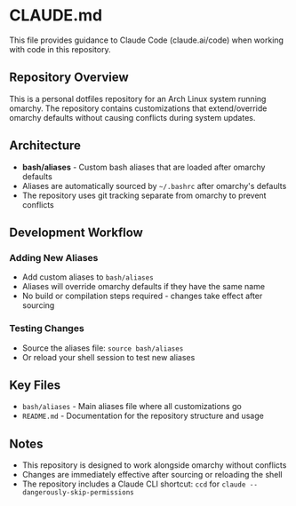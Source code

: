 # CLAUDE.md

This file provides guidance to Claude Code (claude.ai/code) when working with code in this repository.

## Repository Overview

This is a personal dotfiles repository for an Arch Linux system running omarchy. The repository contains customizations that extend/override omarchy defaults without causing conflicts during system updates.

## Architecture

- **bash/aliases** - Custom bash aliases that are loaded after omarchy defaults
- Aliases are automatically sourced by `~/.bashrc` after omarchy's defaults
- The repository uses git tracking separate from omarchy to prevent conflicts

## Development Workflow

### Adding New Aliases
- Add custom aliases to `bash/aliases`
- Aliases will override omarchy defaults if they have the same name
- No build or compilation steps required - changes take effect after sourcing

### Testing Changes
- Source the aliases file: `source bash/aliases`
- Or reload your shell session to test new aliases

## Key Files

- `bash/aliases` - Main aliases file where all customizations go
- `README.md` - Documentation for the repository structure and usage

## Notes

- This repository is designed to work alongside omarchy without conflicts
- Changes are immediately effective after sourcing or reloading the shell
- The repository includes a Claude CLI shortcut: `ccd` for `claude --dangerously-skip-permissions`